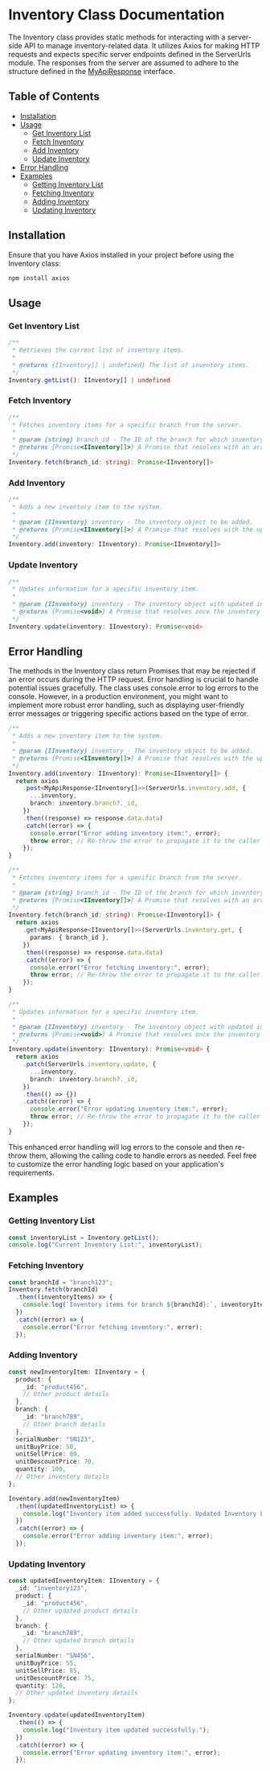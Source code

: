 # Inventory Class Documentation
The Inventory class provides static methods for interacting with a server-side API to manage inventory-related data. It utilizes Axios for making HTTP requests and expects specific server endpoints defined in the ServerUrls module. The responses from the server are assumed to adhere to the structure defined in the [MyApiResponse](./unified-response.md) interface.

## Table of Contents
 - [Installation](#installation)
 - [Usage](#usage)
    - [Get Inventory List](#get-inventory-list)
    - [Fetch Inventory](#fetch-inventory)
    - [Add Inventory](#add-inventory)
    - [Update Inventory](#update-inventory)
 - [Error Handling](#error-handling)
 - [Examples](#examples)
    - [Getting Inventory List](#getting-inventory-list)
    - [Fetching Inventory](#fetching-inventory)
    - [Adding Inventory](#adding-inventory)
    - [Updating Inventory](#updating-inventory)
## Installation
Ensure that you have Axios installed in your project before using the Inventory class:

```bash
npm install axios
```
## Usage
### Get Inventory List
```typescript
/**
 * Retrieves the current list of inventory items.
 *
 * @returns {IInventory[] | undefined} The list of inventory items.
 */
Inventory.getList(): IInventory[] | undefined
```
### Fetch Inventory
```typescript
/**
 * Fetches inventory items for a specific branch from the server.
 *
 * @param {string} branch_id - The ID of the branch for which inventory items are to be fetched.
 * @returns {Promise<IInventory[]>} A Promise that resolves with an array of inventory items for the specified branch.
 */
Inventory.fetch(branch_id: string): Promise<IInventory[]>
```
### Add Inventory
```typescript
/**
 * Adds a new inventory item to the system.
 *
 * @param {IInventory} inventory - The inventory object to be added.
 * @returns {Promise<IInventory[]>} A Promise that resolves with the updated list of inventory items after the addition.
 */
Inventory.add(inventory: IInventory): Promise<IInventory[]>
```
### Update Inventory
```typescript
/**
 * Updates information for a specific inventory item.
 *
 * @param {IInventory} inventory - The inventory object with updated information.
 * @returns {Promise<void>} A Promise that resolves once the inventory item is successfully updated.
 */
Inventory.update(inventory: IInventory): Promise<void>
```
## Error Handling
The methods in the Inventory class return Promises that may be rejected if an error occurs during the HTTP request. Error handling is crucial to handle potential issues gracefully. The class uses console.error to log errors to the console. However, in a production environment, you might want to implement more robust error handling, such as displaying user-friendly error messages or triggering specific actions based on the type of error.

```typescript
/**
 * Adds a new inventory item to the system.
 *
 * @param {IInventory} inventory - The inventory object to be added.
 * @returns {Promise<IInventory[]>} A Promise that resolves with the updated list of inventory items after the addition.
 */
Inventory.add(inventory: IInventory): Promise<IInventory[]> {
  return axios
    .post<MyApiResponse<IInventory[]>>(ServerUrls.inventory.add, {
      ...inventory,
      branch: inventory.branch?._id,
    })
    .then((response) => response.data.data)
    .catch((error) => {
      console.error("Error adding inventory item:", error);
      throw error; // Re-throw the error to propagate it to the caller
    });
}

/**
 * Fetches inventory items for a specific branch from the server.
 *
 * @param {string} branch_id - The ID of the branch for which inventory items are to be fetched.
 * @returns {Promise<IInventory[]>} A Promise that resolves with an array of inventory items for the specified branch.
 */
Inventory.fetch(branch_id: string): Promise<IInventory[]> {
  return axios
    .get<MyApiResponse<IInventory[]>>(ServerUrls.inventory.get, {
      params: { branch_id },
    })
    .then((response) => response.data.data)
    .catch((error) => {
      console.error("Error fetching inventory:", error);
      throw error; // Re-throw the error to propagate it to the caller
    });
}

/**
 * Updates information for a specific inventory item.
 *
 * @param {IInventory} inventory - The inventory object with updated information.
 * @returns {Promise<void>} A Promise that resolves once the inventory item is successfully updated.
 */
Inventory.update(inventory: IInventory): Promise<void> {
  return axios
    .patch(ServerUrls.inventory.update, {
      ...inventory,
      branch: inventory.branch?._id,
    })
    .then(() => {})
    .catch((error) => {
      console.error("Error updating inventory item:", error);
      throw error; // Re-throw the error to propagate it to the caller
    });
}
```
This enhanced error handling will log errors to the console and then re-throw them, allowing the calling code to handle errors as needed. Feel free to customize the error handling logic based on your application's requirements.

## Examples
### Getting Inventory List
```typescript
const inventoryList = Inventory.getList();
console.log("Current Inventory List:", inventoryList);
```
### Fetching Inventory
```typescript
const branchId = "branch123";
Inventory.fetch(branchId)
  .then((inventoryItems) => {
    console.log(`Inventory items for branch ${branchId}:`, inventoryItems);
  })
  .catch((error) => {
    console.error("Error fetching inventory:", error);
  });
```
### Adding Inventory
```typescript
const newInventoryItem: IInventory = {
  product: {
    _id: "product456",
    // Other product details
  },
  branch: {
    _id: "branch789",
    // Other branch details
  },
  serialNumber: "SN123",
  unitBuyPrice: 50,
  unitSellPrice: 80,
  unitDescountPrice: 70,
  quantity: 100,
  // Other inventory details
};

Inventory.add(newInventoryItem)
  .then((updatedInventoryList) => {
    console.log("Inventory item added successfully. Updated Inventory List:", updatedInventoryList);
  })
  .catch((error) => {
    console.error("Error adding inventory item:", error);
  });
```
### Updating Inventory
```typescript
const updatedInventoryItem: IInventory = {
  _id: "inventory123",
  product: {
    _id: "product456",
    // Other updated product details
  },
  branch: {
    _id: "branch789",
    // Other updated branch details
  },
  serialNumber: "SN456",
  unitBuyPrice: 55,
  unitSellPrice: 85,
  unitDescountPrice: 75,
  quantity: 120,
  // Other updated inventory details
};

Inventory.update(updatedInventoryItem)
  .then(() => {
    console.log("Inventory item updated successfully.");
  })
  .catch((error) => {
    console.error("Error updating inventory item:", error);
  });
```


